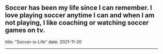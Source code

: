 Soccer has been my life since I can remember. I love playing soccer anytime I can and when I am not playing, I like coaching or watching soccer games on tv. 
---
title: "Soccer-is-Life"
date: 2021-11-20

---
